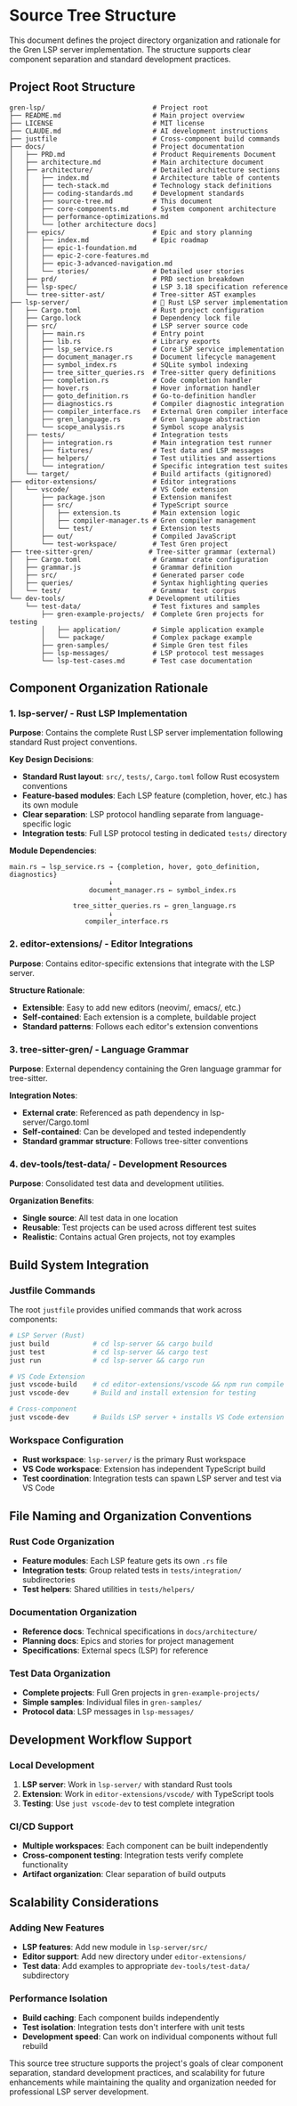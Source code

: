 # Source Tree Structure

This document defines the project directory organization and rationale for the Gren LSP server implementation. The structure supports clear component separation and standard development practices.

## Project Root Structure

```
gren-lsp/                           # Project root
├── README.md                       # Main project overview
├── LICENSE                         # MIT license
├── CLAUDE.md                       # AI development instructions
├── justfile                        # Cross-component build commands
├── docs/                           # Project documentation
│   ├── PRD.md                      # Product Requirements Document
│   ├── architecture.md             # Main architecture document
│   ├── architecture/               # Detailed architecture sections
│   │   ├── index.md                # Architecture table of contents
│   │   ├── tech-stack.md           # Technology stack definitions
│   │   ├── coding-standards.md     # Development standards
│   │   ├── source-tree.md          # This document
│   │   ├── core-components.md      # System component architecture
│   │   ├── performance-optimizations.md
│   │   └── [other architecture docs]
│   ├── epics/                      # Epic and story planning
│   │   ├── index.md                # Epic roadmap
│   │   ├── epic-1-foundation.md
│   │   ├── epic-2-core-features.md
│   │   ├── epic-3-advanced-navigation.md
│   │   └── stories/                # Detailed user stories
│   ├── prd/                        # PRD section breakdown
│   ├── lsp-spec/                   # LSP 3.18 specification reference
│   └── tree-sitter-ast/            # Tree-sitter AST examples
├── lsp-server/                     # 🎯 Rust LSP server implementation
│   ├── Cargo.toml                  # Rust project configuration
│   ├── Cargo.lock                  # Dependency lock file
│   ├── src/                        # LSP server source code
│   │   ├── main.rs                 # Entry point
│   │   ├── lib.rs                  # Library exports
│   │   ├── lsp_service.rs          # Core LSP service implementation
│   │   ├── document_manager.rs     # Document lifecycle management
│   │   ├── symbol_index.rs         # SQLite symbol indexing
│   │   ├── tree_sitter_queries.rs  # Tree-sitter query definitions
│   │   ├── completion.rs           # Code completion handler
│   │   ├── hover.rs                # Hover information handler
│   │   ├── goto_definition.rs      # Go-to-definition handler
│   │   ├── diagnostics.rs          # Compiler diagnostic integration
│   │   ├── compiler_interface.rs   # External Gren compiler interface
│   │   ├── gren_language.rs        # Gren language abstraction
│   │   └── scope_analysis.rs       # Symbol scope analysis
│   ├── tests/                      # Integration tests
│   │   ├── integration.rs          # Main integration test runner
│   │   ├── fixtures/               # Test data and LSP messages
│   │   ├── helpers/                # Test utilities and assertions
│   │   └── integration/            # Specific integration test suites
│   └── target/                     # Build artifacts (gitignored)
├── editor-extensions/              # Editor integrations
│   └── vscode/                     # VS Code extension
│       ├── package.json            # Extension manifest
│       ├── src/                    # TypeScript source
│       │   ├── extension.ts        # Main extension logic
│       │   ├── compiler-manager.ts # Gren compiler management
│       │   └── test/               # Extension tests
│       ├── out/                    # Compiled JavaScript
│       └── test-workspace/         # Test Gren project
├── tree-sitter-gren/              # Tree-sitter grammar (external)
│   ├── Cargo.toml                  # Grammar crate configuration
│   ├── grammar.js                  # Grammar definition
│   ├── src/                        # Generated parser code
│   ├── queries/                    # Syntax highlighting queries
│   └── test/                       # Grammar test corpus
└── dev-tools/                     # Development utilities
    └── test-data/                  # Test fixtures and samples
        ├── gren-example-projects/  # Complete Gren projects for testing
        │   ├── application/        # Simple application example
        │   └── package/            # Complex package example
        ├── gren-samples/           # Simple Gren test files
        ├── lsp-messages/           # LSP protocol test messages
        └── lsp-test-cases.md       # Test case documentation
```

## Component Organization Rationale

### 1. lsp-server/ - Rust LSP Implementation
**Purpose**: Contains the complete Rust LSP server implementation following standard Rust project conventions.

**Key Design Decisions**:
- **Standard Rust layout**: `src/`, `tests/`, `Cargo.toml` follow Rust ecosystem conventions
- **Feature-based modules**: Each LSP feature (completion, hover, etc.) has its own module
- **Clear separation**: LSP protocol handling separate from language-specific logic
- **Integration tests**: Full LSP protocol testing in dedicated `tests/` directory

**Module Dependencies**:
```
main.rs → lsp_service.rs → {completion, hover, goto_definition, diagnostics}
                         ↓
                    document_manager.rs ← symbol_index.rs
                         ↓
                tree_sitter_queries.rs ← gren_language.rs
                         ↓
                   compiler_interface.rs
```

### 2. editor-extensions/ - Editor Integrations
**Purpose**: Contains editor-specific extensions that integrate with the LSP server.

**Structure Rationale**:
- **Extensible**: Easy to add new editors (neovim/, emacs/, etc.)
- **Self-contained**: Each extension is a complete, buildable project
- **Standard patterns**: Follows each editor's extension conventions

### 3. tree-sitter-gren/ - Language Grammar
**Purpose**: External dependency containing the Gren language grammar for tree-sitter.

**Integration Notes**:
- **External crate**: Referenced as path dependency in lsp-server/Cargo.toml
- **Self-contained**: Can be developed and tested independently
- **Standard grammar structure**: Follows tree-sitter conventions

### 4. dev-tools/test-data/ - Development Resources
**Purpose**: Consolidated test data and development utilities.

**Organization Benefits**:
- **Single source**: All test data in one location
- **Reusable**: Test projects can be used across different test suites
- **Realistic**: Contains actual Gren projects, not toy examples

## Build System Integration

### Justfile Commands
The root `justfile` provides unified commands that work across components:

```bash
# LSP Server (Rust)
just build           # cd lsp-server && cargo build
just test            # cd lsp-server && cargo test
just run             # cd lsp-server && cargo run

# VS Code Extension
just vscode-build    # cd editor-extensions/vscode && npm run compile
just vscode-dev      # Build and install extension for testing

# Cross-component
just vscode-dev      # Builds LSP server + installs VS Code extension
```

### Workspace Configuration
- **Rust workspace**: `lsp-server/` is the primary Rust workspace
- **VS Code workspace**: Extension has independent TypeScript build
- **Test coordination**: Integration tests can spawn LSP server and test via VS Code

## File Naming and Organization Conventions

### Rust Code Organization
- **Feature modules**: Each LSP feature gets its own `.rs` file
- **Integration tests**: Group related tests in `tests/integration/` subdirectories
- **Test helpers**: Shared utilities in `tests/helpers/`

### Documentation Organization
- **Reference docs**: Technical specifications in `docs/architecture/`
- **Planning docs**: Epics and stories for project management
- **Specifications**: External specs (LSP) for reference

### Test Data Organization
- **Complete projects**: Full Gren projects in `gren-example-projects/`
- **Simple samples**: Individual files in `gren-samples/`
- **Protocol data**: LSP messages in `lsp-messages/`

## Development Workflow Support

### Local Development
1. **LSP server**: Work in `lsp-server/` with standard Rust tools
2. **Extension**: Work in `editor-extensions/vscode/` with TypeScript tools
3. **Testing**: Use `just vscode-dev` to test complete integration

### CI/CD Support
- **Multiple workspaces**: Each component can be built independently
- **Cross-component testing**: Integration tests verify complete functionality
- **Artifact organization**: Clear separation of build outputs

## Scalability Considerations

### Adding New Features
- **LSP features**: Add new module in `lsp-server/src/`
- **Editor support**: Add new directory under `editor-extensions/`
- **Test data**: Add examples to appropriate `dev-tools/test-data/` subdirectory

### Performance Isolation
- **Build caching**: Each component builds independently
- **Test isolation**: Integration tests don't interfere with unit tests
- **Development speed**: Can work on individual components without full rebuild

This source tree structure supports the project's goals of clear component separation, standard development practices, and scalability for future enhancements while maintaining the quality and organization needed for professional LSP server development.